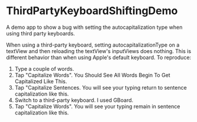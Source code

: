 # ThirdPartyKeyboardShiftingDemo
A demo app to show a bug with setting the autocapitalization type when using third party keyboards.

When using a third-party keyboard, setting autocapitalizationType on a textView and then reloading the textView's inputViews does nothing. This is different behavior than when using Apple's default keyboard. 
To reproduce:

1. Type a couple of words.
2. Tap "Capitalize Words". You Should See All Words Begin To Get Capitalized Like This.
3. Tap "Capitalize Sentences. You will see your typing return to sentence capitalization like this. 
4. Switch to a third-party keyboard. I used GBoard.
5. Tap "Capitalize Words". You will see your typing remain in sentence capitalization like this.


